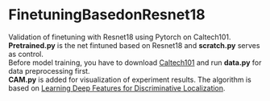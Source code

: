 # FinetuningBasedonResnet18
Validation of finetuning with Resnet18 using Pytorch on Caltech101.
<br>
 **Pretrained.py** is the net fintuned based on Resnet18 and **scratch.py** serves as control.
<br>
Before model training, you have to download [Caltech101](http://www.vision.caltech.edu/Image_Datasets/Caltech101/) and run **data.py** for data preprocessing first.
<br>
**CAM.py** is added for visualization of experiment results. The algorithm is based on [Learning Deep Features for Discriminative Localization](http://cnnlocalization.csail.mit.edu/Zhou_Learning_Deep_Features_CVPR_2016_paper.pdf).
